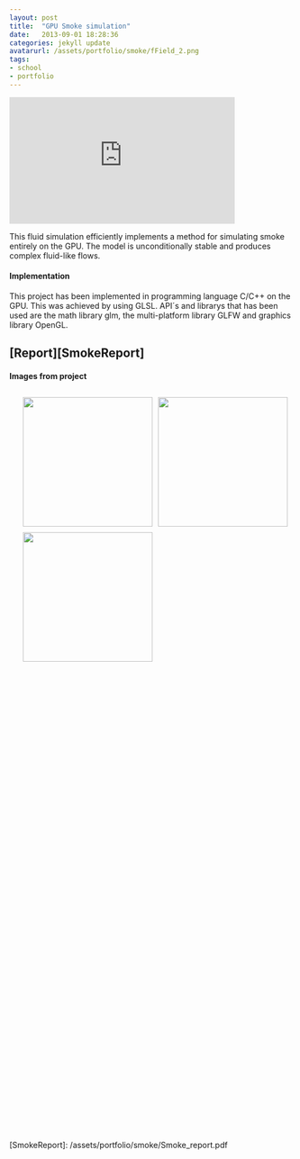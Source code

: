 ```yaml
---
layout: post
title:  "GPU Smoke simulation"
date:   2013-09-01 18:28:36
categories: jekyll update
avatarurl: /assets/portfolio/smoke/fField_2.png
tags:
- school
- portfolio
---
```


<iframe src="http://player.vimeo.com/video/75007723?color=4B0082" width="400" height="225" frameborder="0" webkitallowfullscreen mozallowfullscreen allowfullscreen></iframe> 

This fluid simulation efficiently implements a method for simulating smoke entirely on the GPU. The model is unconditionally stable and produces complex fluid-like flows.

#### Implementation ####

This project has been implemented in programming language C/C++ on the GPU. This was achieved by using GLSL. API´s and librarys that has been used are the math library glm, the multi-platform library GLFW and graphics library OpenGL.

## [Report][SmokeReport] ##

#### Images from project ####

<style>
	ul#menu li {
		float: left;
	    display:inline;
	    margin: 10px 10px 0 0;
	}
	ul#menu {
		margin: 0 0 0 0;
	}
	div.img img {
		height: 230px;
		width: 230px;
	}
</style>

<div class="img">
	<ul id="menu">
		<li><a href="{{ site.baseurl }}/assets/portfolio/smoke/fField_2.png.png">
			<img src="{{ site.baseurl }}/assets/portfolio/smoke/fField_2.png"/>
		</a>
		</li>
		  	<li><a href="{{ site.baseurl }}/assets/portfolio/smoke/fField_3.png">
		  		<img src="{{ site.baseurl }}/assets/portfolio/smoke/fField_3.png">
		</a>
		</li>
		</li>
		  	<li><a href="{{ site.baseurl }}/assets/portfolio/smoke/blacksmoke.png">
			<img src="{{ site.baseurl }}/assets/portfolio/smoke/blacksmoke.png"/>
		</a>
		</li>
	</ul>

	<ul id="menu">
		<li><a href="{{ site.baseurl }}/assets/portfolio/smoke/layersmoke.png">
			<img src="{{ site.baseurl }}/assets/portfolio/smoke/layersmoke.png"/>
		</a>
		</li>
		  	<li><a href="{{ site.baseurl }}/assets/portfolio/smoke/dField_3.png">
			<img src="{{ site.baseurl }}/assets/portfolio/smoke/dField_3.png"/>
		</a>
		</li>
		</li>
		  	<li><a href="{{ site.baseurl }}/assets/portfolio/smoke/pField_31.png">
			<img src="{{ site.baseurl }}/assets/portfolio/smoke/pField_31.png"/>
		</a>
		</li>
	</ul> 

	<ul id="menu">
		<li><a href="{{ site.baseurl }}/assets/portfolio/smoke/vField_3.png">
			<img src="{{ site.baseurl }}/assets/portfolio/smoke/vField_3.png"/>
		</a>
		</li>
		  	<li><a href="{{ site.baseurl }}/assets/portfolio/smoke/fField_2.png">
			<img src="{{ site.baseurl }}/assets/portfolio/smoke/fField_2.png"/>
		</a>
		</li>
	</ul> 
</div>
[SmokeReport]: /assets/portfolio/smoke/Smoke_report.pdf